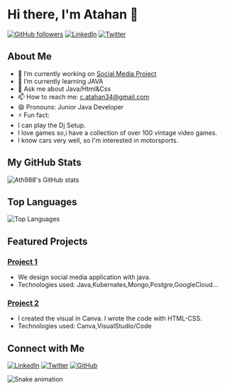 # Hi there, I'm Atahan 👋

[![GitHub followers](https://img.shields.io/github/followers/Ath988?label=Follow&style=social)](https://github.com/Ath988)
[![LinkedIn](https://img.shields.io/badge/LinkedIn-Connect-blue)](https://www.linkedin.com/in/atahan-%C3%A7elik-15a628261/)
[![Twitter](https://img.shields.io/twitter/follow/your-twitter-handle?style=social)](https://twitter.com/Ath_98__)

## About Me

- 🔭 I’m currently working on [Social Media Project]([https://github.com/Ath988/your-project](https://github.com/Ath988/SocialMediaProject))
- 🌱 I’m currently learning JAVA
- 💬 Ask me about Java/Html&Css
- 📫 How to reach me: [c.atahan34@gmail.com](c.atahan34@gmail.com)
- 😄 Pronouns: Junior Java Developer
- ⚡ Fun fact:
- I can play the Dj Setup.
- I love games so,i have a collection of over 100 vintage video games.
- I know cars very well, so I'm interested in motorsports.

## My GitHub Stats

![Ath988's GitHub stats](https://github-readme-stats.vercel.app/api?username=Ath988&show_icons=true&theme=radical)

## Top Languages

![Top Languages](https://github-readme-stats.vercel.app/api/top-langs/?username=Ath988&layout=compact&theme=radical)

## Featured Projects

### [Project 1](https://github.com/Ath988/SocialMediaProject)
- We design social media application with java.
- Technologies used: Java,Kubernates,Mongo,Postgre,GoogleCloud...

### [Project 2](https://github.com/Ath998/marbleflows)
- I created the visual in Canva. I wrote the code with HTML-CSS.
- Technologies used: Canva,VisualStudio/Code

## Connect with Me





[![LinkedIn](https://img.shields.io/badge/LinkedIn-Connect-blue)](https://www.linkedin.com/in/your-linkedin-profile/)
[![Twitter](https://img.shields.io/twitter/follow/your-twitter-handle?style=social)](https://twitter.com/your-twitter-handle)
[![GitHub](https://img.shields.io/github/followers/Ath988?label=Follow&style=social)](https://github.com/Ath988)

  ![Snake animation](https://github.com/eagrundy/eagrundy/blob/output/github-contribution-grid-snake.svg)
